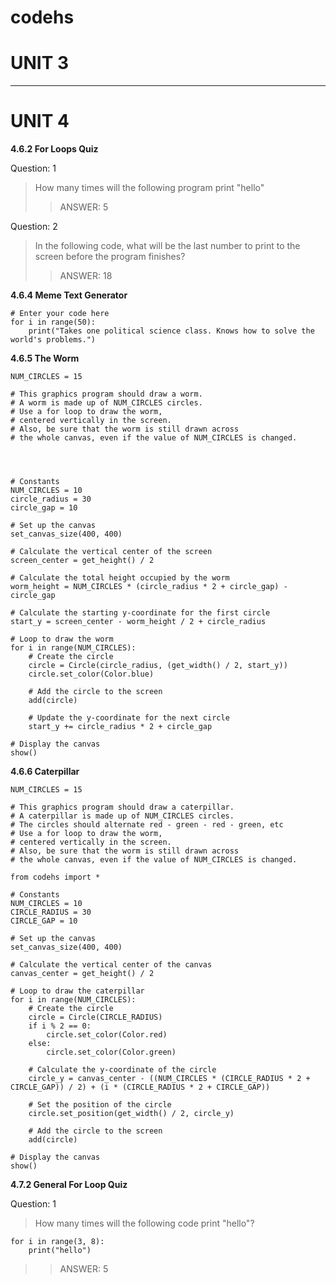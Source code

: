 # codehs

# UNIT 3


----------------------
# UNIT 4

**4.6.2 For Loops Quiz**

Question: 1
> How many times will the following program print "hello"
> > ANSWER: 5

Question: 2
> In the following code, what will be the last number to print to the screen before the program finishes?
> > ANSWER: 18

**4.6.4 Meme Text Generator**
```
# Enter your code here
for i in range(50):
    print("Takes one political science class. Knows how to solve the world's problems.")
```

**4.6.5 The Worm**
```
NUM_CIRCLES = 15

# This graphics program should draw a worm. 
# A worm is made up of NUM_CIRCLES circles. 
# Use a for loop to draw the worm, 
# centered vertically in the screen. 
# Also, be sure that the worm is still drawn across 
# the whole canvas, even if the value of NUM_CIRCLES is changed.




# Constants
NUM_CIRCLES = 10
circle_radius = 30
circle_gap = 10

# Set up the canvas
set_canvas_size(400, 400)

# Calculate the vertical center of the screen
screen_center = get_height() / 2

# Calculate the total height occupied by the worm
worm_height = NUM_CIRCLES * (circle_radius * 2 + circle_gap) - circle_gap

# Calculate the starting y-coordinate for the first circle
start_y = screen_center - worm_height / 2 + circle_radius

# Loop to draw the worm
for i in range(NUM_CIRCLES):
    # Create the circle
    circle = Circle(circle_radius, (get_width() / 2, start_y))
    circle.set_color(Color.blue)

    # Add the circle to the screen
    add(circle)

    # Update the y-coordinate for the next circle
    start_y += circle_radius * 2 + circle_gap

# Display the canvas
show()
```

**4.6.6 Caterpillar**
```
NUM_CIRCLES = 15

# This graphics program should draw a caterpillar. 
# A caterpillar is made up of NUM_CIRCLES circles.
# The circles should alternate red - green - red - green, etc
# Use a for loop to draw the worm, 
# centered vertically in the screen. 
# Also, be sure that the worm is still drawn across 
# the whole canvas, even if the value of NUM_CIRCLES is changed.

from codehs import *

# Constants
NUM_CIRCLES = 10
CIRCLE_RADIUS = 30
CIRCLE_GAP = 10

# Set up the canvas
set_canvas_size(400, 400)

# Calculate the vertical center of the canvas
canvas_center = get_height() / 2

# Loop to draw the caterpillar
for i in range(NUM_CIRCLES):
    # Create the circle
    circle = Circle(CIRCLE_RADIUS)
    if i % 2 == 0:
        circle.set_color(Color.red)
    else:
        circle.set_color(Color.green)

    # Calculate the y-coordinate of the circle
    circle_y = canvas_center - ((NUM_CIRCLES * (CIRCLE_RADIUS * 2 + CIRCLE_GAP)) / 2) + (i * (CIRCLE_RADIUS * 2 + CIRCLE_GAP))

    # Set the position of the circle
    circle.set_position(get_width() / 2, circle_y)

    # Add the circle to the screen
    add(circle)

# Display the canvas
show()
```

**4.7.2 General For Loop Quiz**

Question: 1
> How many times will the following code print "hello"?
```
for i in range(3, 8):
    print("hello")
```
> > ANSWER: 5




